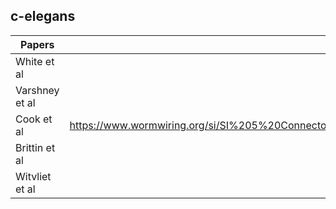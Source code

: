 ## c-elegans


| Papers          | Datasets      | README files                             |
| -------------   | ----- | -------------                            |
| White et al     |       | https://github.com/yasinthanvickneswaran/c-elegans/blob/main/datasets/connectomes/0.White_1984.md     |
| Varshney et al  |       | https://github.com/yasinthanvickneswaran/c-elegans/blob/main/datasets/connectomes/1.Varshney_2011.md  |
| Cook et al      |  https://www.wormwiring.org/si/SI%205%20Connectome%20adjacency%20matrices,%20corrected%20July%202020.xlsx     | https://github.com/yasinthanvickneswaran/c-elegans/blob/main/datasets/connectomes/2.Cook_2019.md    |
| Brittin et al   |       | https://github.com/yasinthanvickneswaran/c-elegans/blob/main/datasets/connectomes/3.Brittin_2021.md  |
| Witvliet et al  |       | https://github.com/yasinthanvickneswaran/c-elegans/blob/3911a5cb9c07513974a0813354425d6f3a106694/datasets/connectomes/4.Witvliet_2021.md  |
